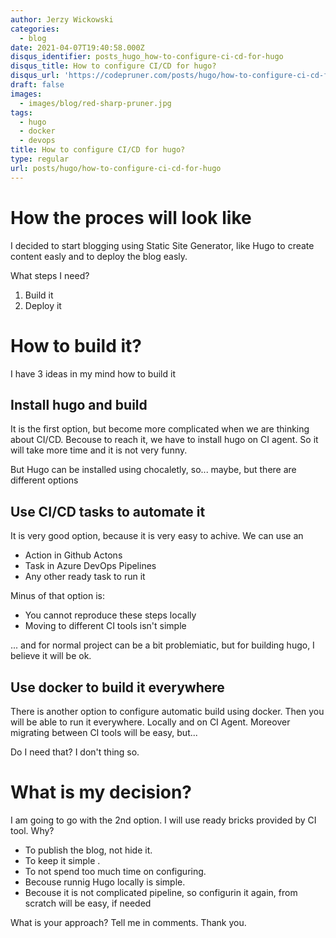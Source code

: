 ```yaml
---
author: Jerzy Wickowski
categories:
  - blog
date: 2021-04-07T19:40:58.000Z
disqus_identifier: posts_hugo_how-to-configure-ci-cd-for-hugo
disqus_title: How to configure CI/CD for hugo?
disqus_url: 'https://codepruner.com/posts/hugo/how-to-configure-ci-cd-for-hugo'
draft: false
images:
  - images/blog/red-sharp-pruner.jpg
tags:
  - hugo
  - docker
  - devops
title: How to configure CI/CD for hugo?
type: regular
url: posts/hugo/how-to-configure-ci-cd-for-hugo
---
```


# How the proces will look like
I decided to start blogging using Static Site Generator, like Hugo to create content easly and to deploy the blog easly.

What steps I need?
1. Build it
1. Deploy it

# How to build it?
I have 3 ideas in my mind how to build it

## Install hugo and build
It is the first option, but become more complicated when we are thinking about CI/CD. Becouse to reach it, we have to install hugo on CI agent. So it will take more time and it is not very funny. 

But Hugo can be installed using chocaletly, so... maybe, but there are different options

## Use CI/CD tasks to automate it
It is very good option, because it is very easy to achive. We can use an 
* Action in Github Actons
* Task in Azure DevOps Pipelines
* Any other ready task to run it

Minus of that option is: 
* You cannot reproduce these steps locally 
* Moving to different CI tools isn't simple

... and for normal project can be a bit problemiatic, but for building hugo, I believe it will be ok.

## Use docker to build it everywhere
There is another option to configure automatic build using docker. Then you will be able to run it everywhere. Locally and on CI Agent. Moreover migrating between CI tools will be easy, but... 

Do I need that? I don't thing so.

# What is my decision?
I am going to go with the 2nd option. I will use ready bricks provided by CI tool. Why?

* To publish the blog, not hide it.
* To keep it simple .
* To not spend too much time on configuring.
* Becouse runnig Hugo locally is simple.
* Becouse it is not complicated pipeline, so configurin it again, from scratch will be easy, if needed

What is your approach? Tell me in comments. Thank you.


